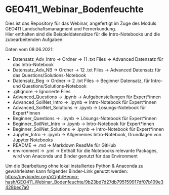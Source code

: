 # GEO411_Webinar_Bodenfeuchte
Dies ist das Repository für das Webinar, angefertigt im Zuge des Moduls GEO411 Landschaftsmanagment und Fernerkundung.  
Hier enthalten sind die Beispieldatensätze für die Intro-Notebooks und die zubearbeitenden Aufgaben:
  
Daten vom 08.06.2021:
- Datensatz_Adv_Intro         -> Ordner -> 11 .txt Files -> Advanced Datensatz für das Intro-Notebook
- Datensatz_Adv_NB            -> Ordner -> 12 .txt Files -> Advanced Datensatz für das Questions/Solutions-Notebook
- Datensatz_Beg               -> Ordner ->  2 .txt Files -> Beginner Datensatz, für Intro- und Questions/Solutions-Notebook
- .gitignore                                             -> Ignorierte Files
- Advanced_Questions          -> .ipynb                  -> Aufgabenstellungen für Expert*innen
- Advanced_SoilNet_Intro      -> .ipynb                  -> Intro-Notebook für Expert*innen
- Advanced_SoilNet_Solutions  -> .ipynb                  -> Lösungs-Notebook für Expert*innen
- Beginner_Questions          -> .ipynb                  -> Lösungs-Notebook für Expert*innen   
- Beginner_SoilNet_Intro      -> .ipynb                  -> Intro-Notebook für Expert*innen
- Beginner_SoilNet_Solutions  -> .ipynb                  -> Intro-Notebook für Expert*innen 
- Jupyter_Intro               -> .ipynb                  -> Allgemeines Intro-Notebook, Grundlagen von Jupyter Notebooks
- README                      -> .md                     -> Markdown ReadMe für GitHub
- environment                 -> .yml                    -> Enthält für die Notebooks relevante Packages, wird von Anaconda und Binder genutzt für das Environment
  
Um die Bearbeitung ohne lokal installiertes Python & Anaconda zu gewährleisten kann folgender Binder-Link genutzt werden:
https://mybinder.org/v2/gh/Henno-hash/GEO411_Webinar_Bodenfeuchte/9b23bd7d27db795159917df07b109e3428bec7a0
